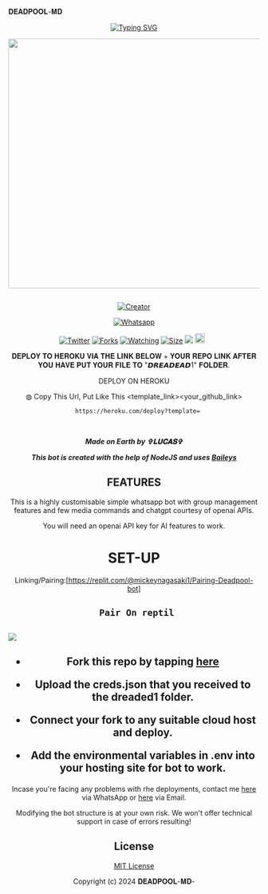 𝐃𝐄𝐀𝐃𝐏𝐎𝐎𝐋-𝐌𝐃
<div align="center">
<a href="https://git.io/typing-svg"><img src="https://readme-typing-svg.demolab.com?font=Black+Ops+One&size=50&pause=1000&color=1BAFBAFF&center=true&width=910&height=100&lines=𝐃𝐄𝐀𝐃𝐏𝐎𝐎𝐋-𝐌𝐃;WHATSAPP+BOT;CREATED+BY+LUCAS" alt="Typing SVG" /></a>
  </p>
  
<p align="center">
<img src="https://telegra.ph/file/577a6110252ac21e40b9b.jpg" width="650" height="500"/>
</p>
<p align="center">
  <a href="#"><img src="http://readme-typing-svg.herokuapp.com?color=d1fa02&center=true&vCenter=true&multiline=false&lines=DEADPOOL-MD+WHATSAPP+BOT" alt="">
</p>
<p align="center">
<a href="#"><img title="Creator" src="https://img.shields.io/badge/Creator-DEADPOOL-MD-red.svg?style=for-the-badge&logo=github"></a>
</p>
<p align="center">
<a href="'https://wa.me/+254741188211yoh+𝐃𝐄𝐀𝐃𝐏𝐎𝐎𝐋-𝐌𝐃-+nishow+venye+nitadeploy+classic-ai'"><img title="Whatsapp" src="'https://wa.me/244703542294yoh+𝐃𝐄𝐀𝐃𝐏𝐎𝐎𝐋-𝐌𝐃- +nishow+venye+nitadeploy+DEADPOOL-MD-'?color=green&style=flat-square"></a>
  
<a href="https://wa.me/254741188211yohyoh+𝐃𝐄𝐀𝐃𝐏𝐎𝐎𝐋-𝐌𝐃-"><img title="Twitter" src="https://x.com/NSirm5?s=09?color=black&style=flat-square"></a>
<a href="https://github.com/ninty629/DEADPOOL-MD-/network/members"><img title="Forks" src="https://img.shields.io/github/for/ninty629/DEADPOOL-MD-?color=yellow&style=flat-square"></a>
<a href="https://github.com/ninty629/DEADPOOL-MD-/watchers"><img title="Watching" src="https://img.shields.io/github/watchers/drexmose/drex-ai?label=Watchers&color=red&style=flat-square"></a>
<a href="https://github.com/ninty629/DEADPOOL-MD-/"><img title="Size" src="https://img.shields.io/github/repo-size/AlipBot/Api-Alpis?style=flat-square&color=darkred"></a>
<a href="https://hits.seeyoufarm.com"><img src="https://hits.seeyoufarm.com/api/count/incr/badge.svg?url=https://github.com/ninty629/DEADPOOL-MD-/%2Fhit-counter&count_bg=%2379C83D&title_bg=%23555555&icon=probot.svg&icon_color=%2304FF00&title=hits&edge_flat=false"/></a>
<a href="https://github.com/ninty629/DEADPOOL-MD-/graphs/commit-activity"><img height="20" src="https://img.shields.io/badge/Maintained-No-red.svg"></a>&nbsp;&nbsp;
</p>
 
 𝐃𝐄𝐏𝐋𝐎𝐘 𝐓𝐎 𝐇𝐄𝐑𝐎𝐊𝐔 𝐕𝐈𝐀 𝐓𝐇𝐄 𝐋𝐈𝐍𝐊 𝐁𝐄𝐋𝐎𝐖 + 𝐘𝐎𝐔𝐑 𝐑𝐄𝐏𝐎 𝐋𝐈𝐍𝐊 𝐀𝐅𝐓𝐄𝐑 𝐘𝐎𝐔 𝐇𝐀𝐕𝐄 𝐏𝐔𝐓 𝐘𝐎𝐔𝐑 𝐅𝐈𝐋𝐄 𝐓𝐎 "𝘿𝙍𝙀𝘼𝘿𝙀𝘼𝘿1" 𝐅𝐎𝐋𝐃𝐄𝐑.

DEPLOY ON HEROKU<br>

◍ Copy This Url, Put Like This <template_link><your_github_link>

      https://heroku.com/deploy?template=

  <br>
  

***Made on Earth by ✞︎𝐋𝐔𝐂𝐀𝐒✞︎***


***This bot is created with the help of NodeJS and uses [Baileys](https://github.com/adiwajshing/Baileys)***

## FEATURES
This is a highly customisable simple whatsapp bot with group management features and few media commands and chatgpt courtesy of openai APIs.

You will need an openai API key for AI features to work.

# SET-UP

Linking/Pairing:[https://replit.com/@mickeynagasaki1/Pairing-Deadpool-bot]


## ` Pair On reptil`
<h2 align="left">  <a href="[https://replit.com/@mickeynagasaki1/Pairing-Deadpool-bot](https://replit.com/@mickeynagasaki1/Pairing-Deadpool-bot)"><img src="https://repl.it/badge/github/quiec/whatsasena" /> 
</a>
</h2>



    
<h2 align="center">   



    
<h2 align="center">   

- Fork this repo by tapping  [here](https://github.com/ninty629/DEADPOOL-MD-/fork)


- Upload the creds.json that you received to the dreaded1 folder.

- Connect your fork to any suitable cloud host and deploy.

- Add the environmental variables in .env into your hosting site for bot to work.
</h2>
 
     

    
 



Incase you're facing any problems with rhe deployments, contact me  [here](https://wa.me/+254741188211) via WhatsApp or [here](17minutesago400@gmail.com) via Email.

Modifying the bot structure is at your own risk. We won't offer technical support in case of errors resulting!


## License

[MIT License](https://github.com/ninty629/DEADPOOL-MD-/blob/main/LICENSE)

Copyright (c) 2024  𝐃𝐄𝐀𝐃𝐏𝐎𝐎𝐋-𝐌𝐃-


